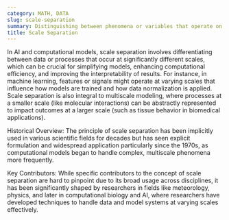```yaml
---
category: MATH, DATA
slug: scale-separation
summary: Distinguishing between phenomena or variables that operate on distinctly different magnitudes, time scales, or spatial dimensions.
title: Scale Separation
---
```


In AI and computational models, scale separation involves differentiating between data or processes that occur at significantly different scales, which can be crucial for simplifying models, enhancing computational efficiency, and improving the interpretability of results. For instance, in machine learning, features or signals might operate at varying scales that influence how models are trained and how data normalization is applied. Scale separation is also integral to multiscale modeling, where processes at a smaller scale (like molecular interactions) can be abstractly represented to impact outcomes at a larger scale (such as tissue behavior in biomedical applications).

Historical Overview: The principle of scale separation has been implicitly used in various scientific fields for decades but has seen explicit formulation and widespread application particularly since the 1970s, as computational models began to handle complex, multiscale phenomena more frequently.

Key Contributors: While specific contributors to the concept of scale separation are hard to pinpoint due to its broad usage across disciplines, it has been significantly shaped by researchers in fields like meteorology, physics, and later in computational biology and AI, where researchers have developed techniques to handle data and model systems at varying scales effectively.